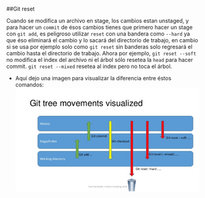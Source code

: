 ##Git reset

Cuando se modifica un archivo en stage, los cambios estan unstaged, y para hacer un `commit` de ésos cambios tienes que primero hacer un stage con `git add`, es peligroso utilizar `reset` con una bandera como `--hard` ya que éso eliminará el cambio y lo sacará del directorio de trabajo, en cambio si se usa por ejemplo solo como `git reset` sin banderas solo regresará el cambio hasta el directorio de trabajo. Ahora por ejemplo, `git reset --soft` no modifica el index del archivo ni el árbol sólo resetea la `head` para hacer commit. `git reset --mixed` resetea al index pero no toca el árbol.
+ Aquí dejo una imagen para visualizar la diferencia entre éstos comandos:
![alt text](https://github.com/caralasa136/Git-Reset/blob/master/reset.jpg)
